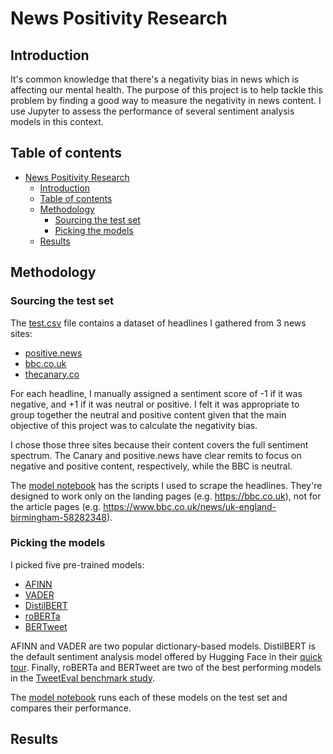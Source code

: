 # News Positivity Research

## Introduction

It's common knowledge that there's a negativity bias in news which is affecting our mental health. The purpose of this project is to help tackle this problem by finding a good way to measure the negativity in news content. I use Jupyter to assess the performance of several sentiment analysis models in this context.

## Table of contents
- [News Positivity Research](#news-positivity-research)
  - [Introduction](#introduction)
  - [Table of contents](#table-of-contents)
  - [Methodology](#methodology)
    - [Sourcing the test set](#sourcing-the-test-set)
    - [Picking the models](#picking-the-models)
  - [Results](#results)

## Methodology

### Sourcing the test set

The [test.csv](./test.csv) file contains a dataset of headlines I gathered from 3 news sites:
- [positive.news](https://positive.news)
- [bbc.co.uk](https://bbc.co.uk)
- [thecanary.co](https://thecanary.co)

For each headline, I manually assigned a sentiment score of -1 if it was negative, and +1 if it was neutral or positive. I felt it was appropriate to group together the neutral and positive content given that the main objective of this project was to calculate the negativity bias.

I chose those three sites because their content covers the full sentiment spectrum. The Canary and positive.news have clear remits to focus on negative and positive content, respectively, while the BBC is neutral. 

The [model notebook](./model.ipynb) has the scripts I used to scrape the headlines. They're designed to work only on the landing pages (e.g. https://bbc.co.uk), not for the article pages (e.g. https://www.bbc.co.uk/news/uk-england-birmingham-58282348). 

### Picking the models

I picked five pre-trained models:
- [AFINN](https://github.com/fnielsen/afinn)
- [VADER](https://github.com/cjhutto/vaderSentiment)
- [DistilBERT](https://huggingface.co/distilbert-base-uncased-finetuned-sst-2-english)
- [roBERTa](https://huggingface.co/cardiffnlp/twitter-roberta-base-sentiment)
- [BERTweet](https://huggingface.co/cardiffnlp/bertweet-base-sentiment)

AFINN and VADER are two popular dictionary-based models. DistilBERT is the default sentiment analysis model offered by Hugging Face in their [quick tour](https://huggingface.co/transformers/quicktour.html). Finally, roBERTa and BERTweet are two of the best performing models in the [TweetEval benchmark study](https://arxiv.org/pdf/2010.12421.pdf).

The [model notebook](./model.ipynb) runs each of these models on the test set and compares their performance.

## Results
